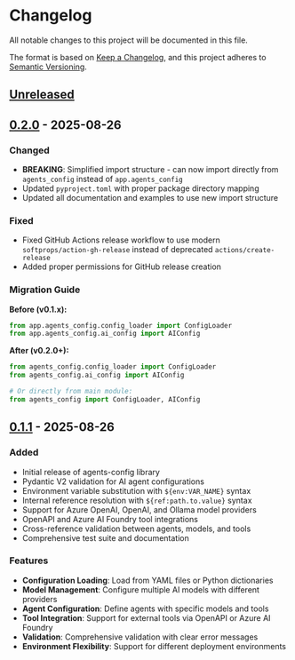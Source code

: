 # Changelog

All notable changes to this project will be documented in this file.

The format is based on [Keep a Changelog](https://keepachangelog.com/en/1.0.0/),
and this project adheres to [Semantic Versioning](https://semver.org/spec/v2.0.0.html).

## [Unreleased]

## [0.2.0] - 2025-08-26

### Changed
- **BREAKING**: Simplified import structure - can now import directly from `agents_config` instead of `app.agents_config`
- Updated `pyproject.toml` with proper package directory mapping
- Updated all documentation and examples to use new import structure

### Fixed
- Fixed GitHub Actions release workflow to use modern `softprops/action-gh-release` instead of deprecated `actions/create-release`
- Added proper permissions for GitHub release creation

### Migration Guide
**Before (v0.1.x):**
```python
from app.agents_config.config_loader import ConfigLoader
from app.agents_config.ai_config import AIConfig
```

**After (v0.2.0+):**
```python
from agents_config.config_loader import ConfigLoader
from agents_config.ai_config import AIConfig

# Or directly from main module:
from agents_config import ConfigLoader, AIConfig
```

## [0.1.1] - 2025-08-26

### Added
- Initial release of agents-config library
- Pydantic V2 validation for AI agent configurations
- Environment variable substitution with `${env:VAR_NAME}` syntax
- Internal reference resolution with `${ref:path.to.value}` syntax
- Support for Azure OpenAI, OpenAI, and Ollama model providers
- OpenAPI and Azure AI Foundry tool integrations
- Cross-reference validation between agents, models, and tools
- Comprehensive test suite and documentation

### Features
- **Configuration Loading**: Load from YAML files or Python dictionaries
- **Model Management**: Configure multiple AI models with different providers
- **Agent Configuration**: Define agents with specific models and tools
- **Tool Integration**: Support for external tools via OpenAPI or Azure AI Foundry
- **Validation**: Comprehensive validation with clear error messages
- **Environment Flexibility**: Support for different deployment environments

[Unreleased]: https://github.com/kdcllc/agents_config/compare/v0.2.0...HEAD
[0.2.0]: https://github.com/kdcllc/agents_config/compare/v0.1.1...v0.2.0
[0.1.1]: https://github.com/kdcllc/agents_config/releases/tag/v0.1.1